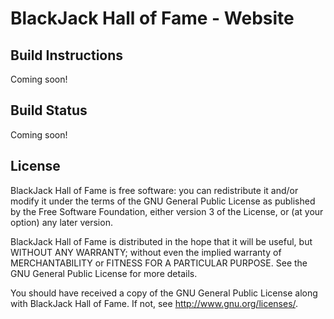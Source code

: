 # BlackJack Hall of Fame - Website

## Build Instructions

Coming soon!

## Build Status

Coming soon!

## License

BlackJack Hall of Fame is free software: you can redistribute it and/or modify it under the terms of the GNU General Public License as published by the Free Software Foundation, either version 3 of the License, or (at your option) any later version.

BlackJack Hall of Fame is distributed in the hope that it will be useful, but WITHOUT ANY WARRANTY; without even the implied warranty of MERCHANTABILITY or FITNESS FOR A PARTICULAR PURPOSE.  See the GNU General Public License for more details.

You should have received a copy of the GNU General Public License along with BlackJack Hall of Fame.  If not, see <http://www.gnu.org/licenses/>.